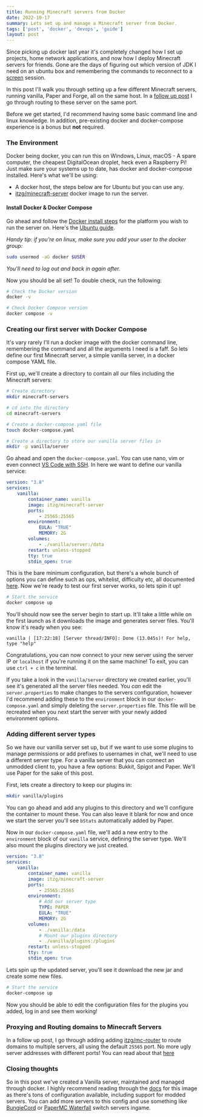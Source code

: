 ```yaml
---
title: Running Minecraft servers from Docker
date: 2022-10-17
summary: Lets set up and manage a Minecraft server from Docker.
tags: ['post', 'docker', 'devops', 'guide']
layout: post
---
```


Since picking up docker last year it's completely changed how I set up projects, home network applications, and now how I deploy Minecraft servers for friends. Gone are the days of figuring out which version of JDK I need on an ubuntu box and remembering the commands to reconnect to a [screen](https://help.ubuntu.com/community/Screen) session.

In this post I'll walk you through setting up a few different Minecraft servers, running vanilla, Paper and Forge, all on the same host. In a [follow up post](/blog/routing-minecraft-servers) I go through routing to these server on the same port.

Before we get started, I'd recommend having some basic command line and linux knowledge. In addition, pre-existing docker and docker-compose experience is a bonus but **not** required.

### The Environment

Docker being docker, you can run this on Windows, Linux, macOS - A spare computer, the cheapest DigitalOcean droplet, heck even a Raspberry Pi! Just make sure your systems up to date, has docker and docker-compose installed. Here's what we'll be using:

- A docker host, the steps below are for Ubuntu but you can use any.
- [itzg/minecraft-server](https://hub.docker.com/r/itzg/minecraft-server) docker image to run the server.

#### Install Docker & Docker Compose

Go ahead and follow the [Docker install steps](https://docs.docker.com/engine/install/) for the platform you wish to run the server on. Here's the [Ubuntu guide](https://docs.docker.com/engine/install/ubuntu/).

_Handy tip: if you're on linux, make sure you add your user to the docker group:_
``` bash
sudo usermod -aG docker $USER
```
_You'll need to log out and back in again after._

Now you should be all set! To double check, run the following:
``` bash
# Check the Docker version
docker -v

# Check Docker Compose version
docker compose -v
```

### Creating our first server with Docker Compose

It's vary rarely I'll run a docker image with the docker command line, remembering the command and all the arguments I need is a faff. So lets define our first Minecraft server, a simple vanilla server, in a docker compose YAML file.

First up, we'll create a directory to contain all our files including the Minecraft servers:

``` bash
# Create directory
mkdir minecraft-servers

# cd into the directory
cd minecraft-servers

# Create a docker-compose.yaml file
touch docker-compose.yaml

# Create a directory to store our vanilla server files in
mkdir -p vanilla/server
```

Go ahead and open the `docker-compose.yaml`. You can use nano, vim or even connect [VS Code with SSH](https://code.visualstudio.com/docs/remote/ssh).
In here we want to define our vanilla service:

``` yaml
version: "3.8"
services:
    vanilla:
        container_name: vanilla
        image: itzg/minecraft-server
        ports:
            - 25565:25565
        environment:
            EULA: "TRUE"
            MEMORY: 2G
        volumes:
            - ./vanilla/server:/data
        restart: unless-stopped
        tty: true
        stdin_open: true
```

This is the bare minimum configuration, but there's a whole bunch of options you can define such as ops, whitelist, difficulty etc, all documented [here](https://github.com/itzg/docker-minecraft-server/blob/master/README.md#server-configuration). Now we're ready to test our first server works, so lets spin it up!

``` bash
# Start the service
docker compose up
```

You'll should now see the server begin to start up. It'll take a little while on the first launch as it downloads the image and generates server files. You'll know it's ready when you see:

``` log
vanilla | [17:22:18] [Server thread/INFO]: Done (13.045s)! For help, type "help"
```

Congratulations, you can now connect to your new server using the server IP or `localhost` if you're running it on the same machine! To exit, you can use `ctrl + c` in the terminal.

If you take a look in the `vanilla/server` directory we created earlier, you'll see it's generated all the server files needed. You *can* edit the `server.properties` to make changes to the servers configuration, however I'd recommend adding these to the `environment` block in our `docker-compose.yaml` and simply deleting the `server.properties` file. This file will be recreated when you next start the server with your newly added environment options.



### Adding different server types

So we have our vanilla server set up, but if we want to use some plugins to manage permissions or add prefixes to usernames in chat, we'll need to use a different server type. For a vanilla server that you can connect an unmodded client to, you have a few options: Bukkit, Spigot and Paper. We'll use Paper for the sake of this post.

First, lets create a directory to keep our plugins in:

``` bash
mkdir vanilla/plugins

```

You can go ahead and add any plugins to this directory and we'll configure the container to mount these. You can also leave it blank for now and once we start the server you'll see `bStats` automatically added by Paper.

Now in our `docker-compose.yaml` file, we'll add a new entry to the `environment` block of our `vanilla` service, defining the server type. We'll also mount the plugins directory we just created.

``` yaml
version: "3.8"
services:
    vanilla:
        container_name: vanilla
        image: itzg/minecraft-server
        ports:
            - 25565:25565
        environment:
            # Add our server type
            TYPE: PAPER
            EULA: "TRUE"
            MEMORY: 2G
        volumes:
            - ./vanilla:/data
            # Mount our plugins directory
            - ./vanilla/plugins:/plugins
        restart: unless-stopped
        tty: true
        stdin_open: true
```

Lets spin up the updated server, you'll see it download the new jar and create some new files.

``` bash
# Start the service
docker-compose up
```

Now you should be able to edit the configuration files for the plugins you added, log in and see them working!

### Proxying and Routing domains to Minecraft Servers

In a follow up post, I go through adding adding [itzg/mc-router](https://hub.docker.com/r/itzg/mc-router) to route domains to multiple servers, all using the default `25565` port. No more ugly server addresses with different ports! You can read about that [here](/blog/routing-minecraft-servers)

### Closing thoughts

So in this post we've created a Vanilla server, maintained and managed through docker. I highly recommend reading through the [docs](https://github.com/itzg/docker-minecraft-server) for this image as there's tons of configuration available, including support for modded servers. You can add more servers to this config and use something like [BungieCord](https://github.com/SpigotMC/BungeeCord) or [PaperMC Waterfall](https://github.com/PaperMC/Waterfall) switch servers ingame.